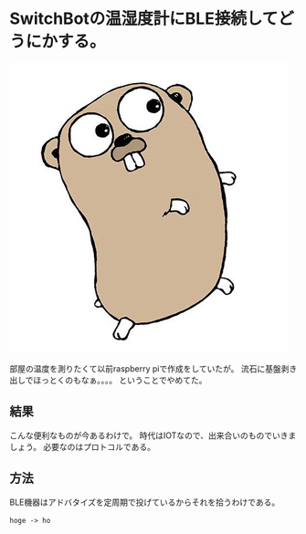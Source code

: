 # SwitchBotの温湿度計にBLE接続してどうにかする。

![test](test.jpg "title")


部屋の温度を測りたくて以前raspberry piで作成をしていたが。
流石に基盤剥き出しでほっとくのもなぁ。。。。
ということでやめてた。

## 結果
こんな便利なものが今あるわけで。
時代はIOTなので、出来合いのものでいきましょう。
必要なのはプロトコルである。

## 方法
BLE機器はアドバタイズを定周期で投げているからそれを拾うわけである。

```plantuml
hoge -> ho

```
